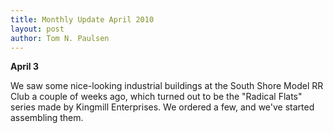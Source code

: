 ```yaml
---
title: Monthly Update April 2010 
layout: post
author: Tom N. Paulsen
---
```




 **April 3**   
  
 We saw some nice\-looking industrial buildings at the South Shore Model RR Club a couple of weeks ago, which turned out to be the "Radical Flats" series made by Kingmill Enterprises. We ordered a few, and we've started assembling them. 
 
 